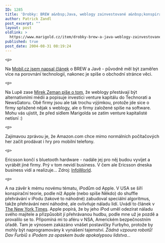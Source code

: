 ```yaml
---
ID: 1285
title: 'Drobky: BREW a&nbsp;Java, weblogy zainvestované a&nbsp;konspirační iPod teorie'
author: Patrick Zandl
post_excerpt: ""
layout: post
oldlink: >
  https://www.marigold.cz/item/drobky-brew-a-java-weblogy-zainvestovane-a-konspiracni-ipod-teorie
published: true
post_date: 2004-08-31 08:19:24
---
```

	<p>
Na <a href="http://mobil.idnes.cz/fixni_spojeni/sluzby_operatoru/zpravy-sluzby_operatoru/javaabrew040831.html">Mobil.cz jsem napsal článek</a> o BREW a Javě - původně měl být zaměřen více na porovnání technologií, nakonec je spíše o obchodní stránce věci. </p>

	<p>
Na Lupě zase <a href="http://www.lupa.cz/clanek.php3?show=3606">Mirek Zeman píše o tom</a>, že weblogy přestávají být alternativními médii a popisuje investici venture kapitálu do Technorati a NewsGatoru. Obě firmy jsou ale tak trochu výjimkou, protože jde sice o firmy spřažené nějak s weblogy, ale o firmy založené spíše na software. Mohu vás ujistit, že před sídlem Marigolda se zatím venture kapitalisté netísní :)</p>

	<p>
Zajímavou zprávou je, že Amazon.com chce mimo normálních počítačových her začít prodávat i hry pro mobilní telefony. </p>

	<p>
Ericsson končí s bluetooth hardware - nadále jej pro něj budou vyvíjet a vyrábět jiné firmy. Prý v tom nevidí business. V čem ale Ericsson dneska business vidí a realizuje&#8230; Zdroj: <a href="http://www.infoworld.com/article/04/08/30/HNbluetoothend_1.html?source=rss&amp;url=http://www.infoworld.com/article/04/08/30/HNbluetoothend_1.html">InfoWorld</a>.</p>

	<p>
A na závěr k mému novému tématu, iPodům od Apple. V USA se šíří konspirační teorie, podle níž Apple (nebo spíše Někdo) do shuffle přehrávání v iPodu (takové to náhodné) zabudoval speciální algoritmus, takže přehrávání není náhodné, ale ovlivňuje náladu lidí. Uvádí to článek v <a href="http://www.nytimes.com/2004/08/26/technology/circuits/26ipod.html?ex=1251259200&amp;en=83c45c3e535c156a&amp;ei=5090&amp;partner=rssuserland">The New York Times</a>. Apple popírá, že by jeho iPod uměl odezírat náladu svého majitele a přizpůsobit jí přehrávanou hudbu, podle mne už je pozdě a provalilo se to. Připomíná mi to aféru v NSA, Americkém bezpečnostním úřadě. Tam je výnosem zakázáno vnášet postavičky Furbyho, protože by mohly být naprogramovány k vynášení tajemství. <i>Žádná vzpoura robotů! Dav Furbiů s iPodem za opaskem bude apokalypsou lidstva&#8230;</i>
</p>
